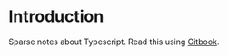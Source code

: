 # Introduction

Sparse notes about Typescript. Read this using [Gitbook](https://koninos.gitbooks.io/typescript-notes/content/).

